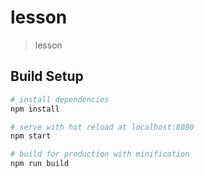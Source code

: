 # lesson

> lesson

## Build Setup

```bash
# install dependencies
npm install

# serve with hot reload at localhost:8080
npm start

# build for production with minification
npm run build
```
